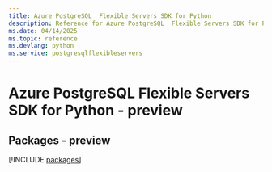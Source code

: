 ```yaml
---
title: Azure PostgreSQL  Flexible Servers SDK for Python
description: Reference for Azure PostgreSQL  Flexible Servers SDK for Python
ms.date: 04/14/2025
ms.topic: reference
ms.devlang: python
ms.service: postgresqlflexibleservers
---
```

# Azure PostgreSQL  Flexible Servers SDK for Python - preview
## Packages - preview
[!INCLUDE [packages](postgresql--flexible-servers-index.md)]